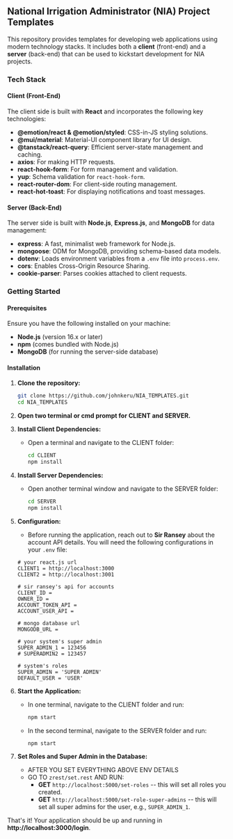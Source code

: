 ## National Irrigation Administrator (NIA) Project Templates

This repository provides templates for developing web applications using modern technology stacks. It includes both a **client** (front-end) and a **server** (back-end) that can be used to kickstart development for NIA projects.

### Tech Stack

#### Client (Front-End)
The client side is built with **React** and incorporates the following key technologies:
- **@emotion/react & @emotion/styled**: CSS-in-JS styling solutions.
- **@mui/material**: Material-UI component library for UI design.
- **@tanstack/react-query**: Efficient server-state management and caching.
- **axios**: For making HTTP requests.
- **react-hook-form**: For form management and validation.
- **yup**: Schema validation for `react-hook-form`.
- **react-router-dom**: For client-side routing management.
- **react-hot-toast**: For displaying notifications and toast messages.

#### Server (Back-End)
The server side is built with **Node.js**, **Express.js**, and **MongoDB** for data management:
- **express**: A fast, minimalist web framework for Node.js.
- **mongoose**: ODM for MongoDB, providing schema-based data models.
- **dotenv**: Loads environment variables from a `.env` file into `process.env`.
- **cors**: Enables Cross-Origin Resource Sharing.
- **cookie-parser**: Parses cookies attached to client requests.

### Getting Started

#### Prerequisites
Ensure you have the following installed on your machine:
- **Node.js** (version 16.x or later)
- **npm** (comes bundled with Node.js)
- **MongoDB** (for running the server-side database)

#### Installation
1. **Clone the repository:**
   ```bash
   git clone https://github.com/johnkeru/NIA_TEMPLATES.git
   cd NIA_TEMPLATES
   ```
2. **Open two terminal or cmd prompt for CLIENT and SERVER.**
3. **Install Client Dependencies:**
   - Open a terminal and navigate to the CLIENT folder:
     ```bash
     cd CLIENT
     npm install
     ```

4. **Install Server Dependencies:**
   - Open another terminal window and navigate to the SERVER folder:
     ```bash
     cd SERVER
     npm install
     ```

5. **Configuration:**
   - Before running the application, reach out to **Sir Ransey** about the account API details. You will need the following configurations in your `.env` file:

   ```plaintext
   # your react.js url
   CLIENT1 = http://localhost:3000
   CLIENT2 = http://localhost:3001

   # sir ransey's api for accounts
   CLIENT_ID = 
   OWNER_ID = 
   ACCOUNT_TOKEN_API = 
   ACCOUNT_USER_API = 

   # mongo database url
   MONGODB_URL = 

   # your system's super admin
   SUPER_ADMIN_1 = 123456
   # SUPERADMIN2 = 123457

   # system's roles
   SUPER_ADMIN = 'SUPER ADMIN'
   DEFAULT_USER = 'USER'
   ```

6. **Start the Application:**
   - In one terminal, navigate to the CLIENT folder and run:
     ```bash
     npm start
     ```
   - In the second terminal, navigate to the SERVER folder and run:
     ```bash
     npm start
     ```

7. **Set Roles and Super Admin in the Database:**
   - AFTER YOU SET EVERYTHING ABOVE ENV DETAILS
   - GO TO `zrest/set.rest` AND RUN:
     - **GET** `http://localhost:5000/set-roles` -- this will set all roles you created.
     - **GET** `http://localhost:5000/set-role-super-admins` -- this will set all super admins for the user, e.g., `SUPER_ADMIN_1`.

That's it! Your application should be up and running in **http://localhost:3000/login**.